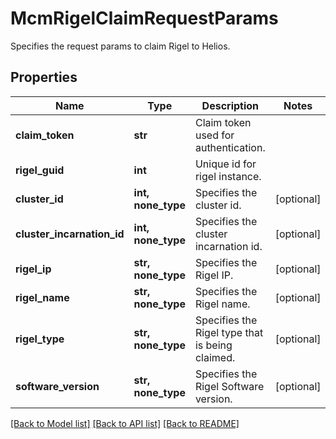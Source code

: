 # McmRigelClaimRequestParams

Specifies the request params to claim Rigel to Helios.

## Properties
Name | Type | Description | Notes
------------ | ------------- | ------------- | -------------
**claim_token** | **str** | Claim token used for authentication. | 
**rigel_guid** | **int** | Unique id for rigel instance. | 
**cluster_id** | **int, none_type** | Specifies the cluster id. | [optional] 
**cluster_incarnation_id** | **int, none_type** | Specifies the cluster incarnation id. | [optional] 
**rigel_ip** | **str, none_type** | Specifies the Rigel IP. | [optional] 
**rigel_name** | **str, none_type** | Specifies the Rigel name. | [optional] 
**rigel_type** | **str, none_type** | Specifies the Rigel type that is being claimed. | [optional] 
**software_version** | **str, none_type** | Specifies the Rigel Software version. | [optional] 

[[Back to Model list]](../README.md#documentation-for-models) [[Back to API list]](../README.md#documentation-for-api-endpoints) [[Back to README]](../README.md)


